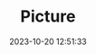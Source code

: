 ---
weight: 1
images:
- /images/edited/209.jpeg
title: Picture
date: 2023-10-20 12:51:33
tags: [luminar neo,work,dog]
---